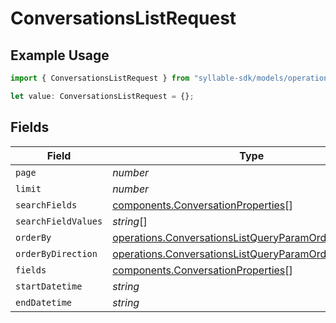 # ConversationsListRequest

## Example Usage

```typescript
import { ConversationsListRequest } from "syllable-sdk/models/operations";

let value: ConversationsListRequest = {};
```

## Fields

| Field                                                                                                                            | Type                                                                                                                             | Required                                                                                                                         | Description                                                                                                                      |
| -------------------------------------------------------------------------------------------------------------------------------- | -------------------------------------------------------------------------------------------------------------------------------- | -------------------------------------------------------------------------------------------------------------------------------- | -------------------------------------------------------------------------------------------------------------------------------- |
| `page`                                                                                                                           | *number*                                                                                                                         | :heavy_minus_sign:                                                                                                               | N/A                                                                                                                              |
| `limit`                                                                                                                          | *number*                                                                                                                         | :heavy_minus_sign:                                                                                                               | N/A                                                                                                                              |
| `searchFields`                                                                                                                   | [components.ConversationProperties](../../models/components/conversationproperties.md)[]                                         | :heavy_minus_sign:                                                                                                               | N/A                                                                                                                              |
| `searchFieldValues`                                                                                                              | *string*[]                                                                                                                       | :heavy_minus_sign:                                                                                                               | N/A                                                                                                                              |
| `orderBy`                                                                                                                        | [operations.ConversationsListQueryParamOrderBy](../../models/operations/conversationslistqueryparamorderby.md)                   | :heavy_minus_sign:                                                                                                               | N/A                                                                                                                              |
| `orderByDirection`                                                                                                               | [operations.ConversationsListQueryParamOrderByDirection](../../models/operations/conversationslistqueryparamorderbydirection.md) | :heavy_minus_sign:                                                                                                               | N/A                                                                                                                              |
| `fields`                                                                                                                         | [components.ConversationProperties](../../models/components/conversationproperties.md)[]                                         | :heavy_minus_sign:                                                                                                               | N/A                                                                                                                              |
| `startDatetime`                                                                                                                  | *string*                                                                                                                         | :heavy_minus_sign:                                                                                                               | N/A                                                                                                                              |
| `endDatetime`                                                                                                                    | *string*                                                                                                                         | :heavy_minus_sign:                                                                                                               | N/A                                                                                                                              |